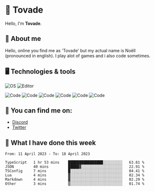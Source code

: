 # 👋 Tovade
Hello, I'm **Tovade**.

## 🤵 About me

Hello, online you find me as 'Tovade' but my actual name is Noëll (pronounced in english). I play alot of games and i also code sometimes.

## 🖥️ Technologies & tools

![OS](https://img.shields.io/badge/OS-Windows-informational?style=flat&logo=OS&logoColor=white&color=2bbc8a)
![Editor](https://img.shields.io/badge/Editor-VScode-informational?style=flat&logo=Editor&logoColor=white&color=2bbc8a)

![Code](https://img.shields.io/badge/Code-Javascript-informational?style=flat&logo=Code&logoColor=white&color=2bbc8a)
![Code](https://img.shields.io/badge/Code-Nodejs-informational?style=flat&logo=Code&logoColor=white&color=2bbc8a)
![Code](https://img.shields.io/badge/Code-Typescript-informational?style=flat&logo=Code&logoColor=white&color=2bbc8a) 
![Code](https://img.shields.io/badge/Code-HTML-informational?style=flat&logo=Code&logoColor=white&color=2bbc8a)
![Code](https://img.shields.io/badge/Code-CSS-informational?style=flat&logo=Code&logoColor=white&color=2bbc8a)
![Code](https://img.shields.io/badge/Code-React-informational?style=flat&logo=Code&logoColor=white&color=2bbc8a)

## 👭 You can find me on:
- [Discord](https://discord.gg/y3eQ8wraD5)
- [Twitter](https://twitter.com/tovados)
## 📰 What I have done this week
<!--START_SECTION:waka-->

```text
From: 11 April 2023 - To: 18 April 2023

TypeScript   1 hr 53 mins    ████████████████░░░░░░░░░   63.81 %
JSON         40 mins         █████▓░░░░░░░░░░░░░░░░░░░   22.91 %
TSConfig     7 mins          █░░░░░░░░░░░░░░░░░░░░░░░░   04.41 %
Lua          4 mins          ▓░░░░░░░░░░░░░░░░░░░░░░░░   02.34 %
Markdown     4 mins          ▓░░░░░░░░░░░░░░░░░░░░░░░░   02.29 %
Other        3 mins          ▒░░░░░░░░░░░░░░░░░░░░░░░░   01.74 %
```

<!--END_SECTION:waka-->
